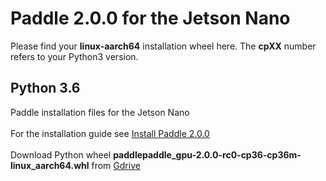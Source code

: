 # Paddle 2.0.0 for the Jetson Nano
Please find your **linux-aarch64** installation wheel here. The **cpXX** number refers to your Python3 version.<br/>
## Python 3.6
Paddle installation files for the Jetson Nano
<br/><br/>
For the installation guide see [Install Paddle 2.0.0](https://qengineering.eu/install-paddle-on-jetson-nano.html) <br/><br/>
Download Python wheel **paddlepaddle_gpu-2.0.0-rc0-cp36-cp36m-linux_aarch64.whl** from [Gdrive](https://drive.google.com/file/d/1aR9GAneq-q5fpeLHua9_I1O3YrfzV7mD/view?usp=sharing) <br/><br/>
